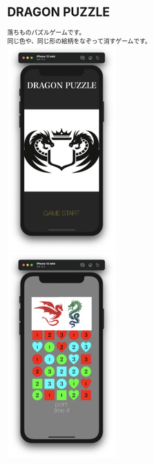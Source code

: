 # DRAGON PUZZLE
落ちものパズルゲームです。  
同じ色や、同じ形の絵柄をなぞって消すゲームです。  
<img src="dragonTitle.png" width="50%">
<img src="dragonGame.png" width="50%">

